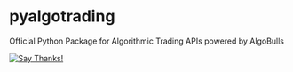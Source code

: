 # pyalgotrading
Official Python Package for Algorithmic Trading APIs powered by AlgoBulls

[![Say Thanks!](https://img.shields.io/badge/Say%20Thanks-!-1EAEDB.svg)](https://saythanks.io/to/guanidene@gmail.com)